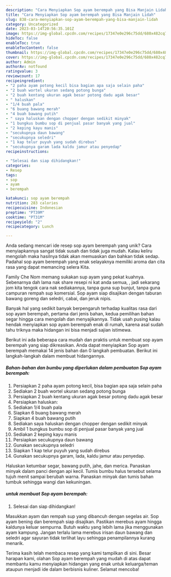 ```yaml
---
description: "Cara Menyiapkan Sop ayam berempah yang Bisa Manjain Lidah"
title: "Cara Menyiapkan Sop ayam berempah yang Bisa Manjain Lidah"
slug: 838-cara-menyiapkan-sop-ayam-berempah-yang-bisa-manjain-lidah
category: Uncategorized
date: 2023-03-14T20:56:35.101Z
image: https://img-global.cpcdn.com/recipes/17347e0e296c75dd/680x482cq70/sop-ayam-berempah-foto-resep-utama.jpg
hideToc: false
enableToc: true
enableTocContent: false
thumbnail: https://img-global.cpcdn.com/recipes/17347e0e296c75dd/680x482cq70/sop-ayam-berempah-foto-resep-utama.jpg
cover: https://img-global.cpcdn.com/recipes/17347e0e296c75dd/680x482cq70/sop-ayam-berempah-foto-resep-utama.jpg
author: Admin
authorAv: notfound
ratingvalue: 3
reviewcount: 17
recipeingredient:
- "2 paha ayam potong kecil bisa bagian apa saja selain paha"
- "2 buah wortel ukuran sedang potong bunga"
- "2 buah kentang ukuran agak besar potong dadu agak besar"
- " haluskan"
- "1/4 buah pala"
- "6 buang bawang merah"
- "4 buah bawang putih"
- " saya haluskan dengan chopper dengan sedikit minyak"
- "1 bungkus bumbu sop di penjual pasar banyak yang jual"
- "2 keping kayu manis"
- "secukupnya daun bawang"
- "secukupnya seledri"
- "1 kap telur puyuh yang sudah direbus"
- "secukupnya garam lada kaldu jamur atau penyedap"
recipeinstructions:

- "Selesai dan siap dihidangkan!"
categories:
- Resep
tags:
- sop
- ayam
- berempah

katakunci: sop ayam berempah 
nutrition: 283 calories
recipecuisine: Indonesian
preptime: "PT39M"
cooktime: "PT31M"
recipeyield: "2"
recipecategory: Lunch

---
```





Anda sedang mencari ide resep sop ayam berempah yang unik? Cara menyiapkannya sangat tidak susah dan tidak juga mudah. Kalau keliru mengolah maka hasilnya tidak akan memuaskan dan bahkan tidak sedap. Padahal sop ayam berempah yang enak selayaknya memiliki aroma dan cita rasa yang dapat memancing selera Kita.





Family Che Nom memang sukakan sup ayam yang pekat kuahnya. Sebenarnya dah lama nak share resepi ni kat anda semua, , jadi sekarang jom kita tengok cara nak sediakannya, tanpa guna sup bunjut, tanpa guna campuran rempah sup komersial. Sop ayam siap disajikan dengan taburan bawang goreng dan seledri, cabai, dan jeruk nipis.

Banyak hal yang sedikit banyak berpengaruh terhadap kualitas rasa dari sop ayam berempah, pertama dari jenis bahan, kedua pemilihan bahan segar hingga cara mengolah dan menyajikannya. Tidak usah pusing kalau hendak menyiapkan sop ayam berempah enak di rumah, karena asal sudah tahu triknya maka hidangan ini bisa menjadi sajian istimewa.






Berikut ini ada beberapa cara mudah dan praktis untuk membuat sop ayam berempah yang siap dikreasikan. Anda dapat menyiapkan Sop ayam berempah memakai 14 jenis bahan dan 0 langkah pembuatan. Berikut ini langkah-langkah dalam membuat hidangannya.

<!--inarticleads1-->

##### Bahan-bahan dan bumbu yang diperlukan dalam pembuatan Sop ayam berempah:

1. Persiapkan 2 paha ayam potong kecil, bisa bagian apa saja selain paha
1. Sediakan 2 buah wortel ukuran sedang potong bunga
1. Persiapkan 2 buah kentang ukuran agak besar potong dadu agak besar
1. Persiapkan  haluskan:
1. Sediakan 1/4 buah pala
1. Siapkan 6 buang bawang merah
1. Siapkan 4 buah bawang putih
1. Sediakan  saya haluskan dengan chopper dengan sedikit minyak
1. Ambil 1 bungkus bumbu sop di penjual pasar banyak yang jual
1. Sediakan 2 keping kayu manis
1. Persiapkan secukupnya daun bawang
1. Gunakan secukupnya seledri
1. Siapkan 1 kap telur puyuh yang sudah direbus
1. Gunakan secukupnya garam, lada, kaldu jamur atau penyedap.


Haluskan ketumbar segar, bawang putih, jahe, dan merica. Panaskan minyak dalam panci dengan api kecil. Tumis bumbu halus tersebut selama tujuh menit sampai berubah warna. Panaskan minyak dan tumis bahan tumbuk sehingga wangi dan kekuningan. 

<!--inarticleads2-->

#####  untuk membuat Sop ayam berempah:


1. Selesai dan siap dihidangkan!

Masukkan ayam dan rempah sup yang dibancuh dengan segelas air. Sop ayam bening dan berempah siap disajikan. Pastikan merebus ayam hingga kaldunya keluar sempurna. Butuh waktu yang lebih lama jika menggunakan ayam kampung. Jangan terlalu lama merebus irisan daun bawang dan seledri agar sayuran tidak terlihat layu sehingga penampilannya kurang menarik. 

Terima kasih telah membaca resep yang kami tampilkan di sini. Besar harapan kami, olahan Sop ayam berempah yang mudah di atas dapat membantu kamu menyiapkan hidangan yang enak untuk keluarga/teman ataupun menjadi ide dalam berbisnis kuliner. Selamat mencoba!
